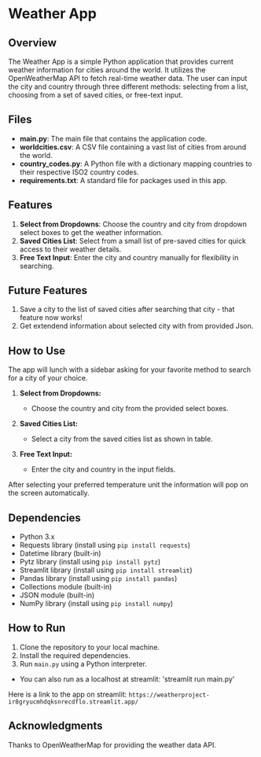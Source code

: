# Weather App

## Overview

The Weather App is a simple Python application that provides current weather information for cities around the world. It utilizes the OpenWeatherMap API to fetch real-time weather data. The user can input the city and country through three different methods: selecting from a list, choosing from a set of saved cities, or free-text input.

## Files

- **main.py**: The main file that contains the application code.
- **worldcities.csv**: A CSV file containing a vast list of cities from around the world.
- **country_codes.py**: A Python file with a dictionary mapping countries to their respective ISO2 country codes.
- **requirements.txt**: A standard file for packages used in this app.

## Features

1. **Select from Dropdowns**: Choose the country and city from dropdown select boxes to get the weather information.
2. **Saved Cities List**: Select from a small list of pre-saved cities for quick access to their weather details.
3. **Free Text Input**: Enter the city and country manually for flexibility in searching.

## Future Features
1. Save a city to the list of saved cities after searching that city - that feature now works!
2. Get extendend information about selected city with from provided Json.

## How to Use
The app will lunch with a sidebar asking for your favorite method to search for a city of your choice.

1. **Select from Dropdowns:**
   - Choose the country and city from the provided select boxes.
   
2. **Saved Cities List:**
   - Select a city from the saved cities list as shown in table.

3. **Free Text Input:**
   - Enter the city and country in the input fields.
  
After selecting your preferred temperature unit the information will pop on the screen automatically.

## Dependencies

- Python 3.x
- Requests library (install using `pip install requests`)
- Datetime library (built-in)
- Pytz library (install using `pip install pytz`)
- Streamlit library (install using `pip install streamlit`)
- Pandas library (install using `pip install pandas`)
- Collections module (built-in)
- JSON module (built-in)
- NumPy library (install using `pip install numpy`)

## How to Run

1. Clone the repository to your local machine.
2. Install the required dependencies.
3. Run `main.py` using a Python interpreter.
* You can also run as a localhost at streamlit: 'streamlit run main.py'

Here is a link to the app on streamlit: `https://weatherproject-ir8gryucmhdqksnrecdflo.streamlit.app/`

## Acknowledgments
Thanks to OpenWeatherMap for providing the weather data API.
